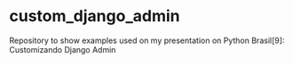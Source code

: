 custom_django_admin
===================

Repository to show examples used on my presentation on Python Brasil[9]: Customizando Django Admin
